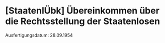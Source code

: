 # [StaatenlÜbk] Übereinkommen über die Rechtsstellung der Staatenlosen

Ausfertigungsdatum: 28.09.1954

 